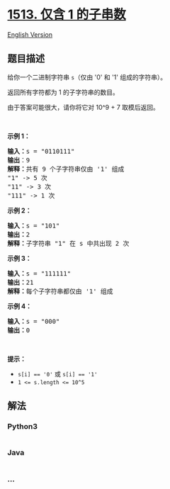 # [1513. 仅含 1 的子串数](https://leetcode-cn.com/problems/number-of-substrings-with-only-1s)

[English Version](/solution/1500-1599/1513.Number%20of%20Substrings%20With%20Only%201s/README_EN.md)

## 题目描述

<!-- 这里写题目描述 -->

<p>给你一个二进制字符串 <code>s</code>（仅由 &#39;0&#39; 和 &#39;1&#39; 组成的字符串）。</p>

<p>返回所有字符都为 1 的子字符串的数目。</p>

<p>由于答案可能很大，请你将它对 10^9 + 7 取模后返回。</p>

<p>&nbsp;</p>

<p><strong>示例 1：</strong></p>

<pre><strong>输入：</strong>s = &quot;0110111&quot;
<strong>输出</strong>：9
<strong>解释：</strong>共有 9 个子字符串仅由 &#39;1&#39; 组成
&quot;1&quot; -&gt; 5 次
&quot;11&quot; -&gt; 3 次
&quot;111&quot; -&gt; 1 次</pre>

<p><strong>示例 2：</strong></p>

<pre><strong>输入：</strong>s = &quot;101&quot;
<strong>输出：</strong>2
<strong>解释：</strong>子字符串 &quot;1&quot; 在 s 中共出现 2 次
</pre>

<p><strong>示例 3：</strong></p>

<pre><strong>输入：</strong>s = &quot;111111&quot;
<strong>输出：</strong>21
<strong>解释：</strong>每个子字符串都仅由 &#39;1&#39; 组成
</pre>

<p><strong>示例 4：</strong></p>

<pre><strong>输入：</strong>s = &quot;000&quot;
<strong>输出：</strong>0
</pre>

<p>&nbsp;</p>

<p><strong>提示：</strong></p>

<ul>
	<li><code>s[i] == &#39;0&#39;</code> 或 <code>s[i] == &#39;1&#39;</code></li>
	<li><code>1 &lt;= s.length &lt;= 10^5</code></li>
</ul>


## 解法

<!-- 这里可写通用的实现逻辑 -->

<!-- tabs:start -->

### **Python3**

<!-- 这里可写当前语言的特殊实现逻辑 -->

```python

```

### **Java**

<!-- 这里可写当前语言的特殊实现逻辑 -->

```java

```

### **...**

```

```

<!-- tabs:end -->
